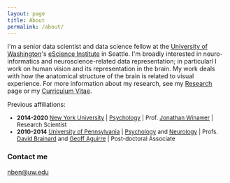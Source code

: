 ```yaml
---
layout: page
title: About
permalink: /about/
---
```


I'm a senior data scientist and data science fellow at the [University
of Washington](https://washington.edu/)'s [eScience
Institute](https://escience.washington.edu/) in Seattle. I'm broadly
interested in neuro-informatics and neuroscience-related data
representation; in particularl I work on human vision and its
representation in the brain. My work deals with how the anatomical
structure of the brain is related to visual experience. For more
information about my research, see my
[Research]({{site.baseurl}}/research/) page or my [Curriculum
Vitae]({{site.baseurl}}/cv/).

Previous affiliations:

<font size=2>

* **2014-2020** [New York University](https://nyu.edu) &#124; [Psychology](https://as.nyu.edu/psychology.html) &#124; Prof. [Jonathan Winawer](https://wp.nyu.edu/winawerlab/) &#124; Research Scientist
* **2010-2014** [University of Pennsylvania](https://upenn.edu/) &#124; [Psychology](https://psych.upenn.edu/) and [Neurology](https://www.med.upenn.edu/neurology/) &#124; Profs. [David Brainard](https://color.psych.upenn.edu/) and [Geoff Aguirre](http://www.gkaguirre.com/) &#124; Post-doctoral Associate

</font>

### Contact me

[nben@uw.edu](mailto:nben@uw.edu)
